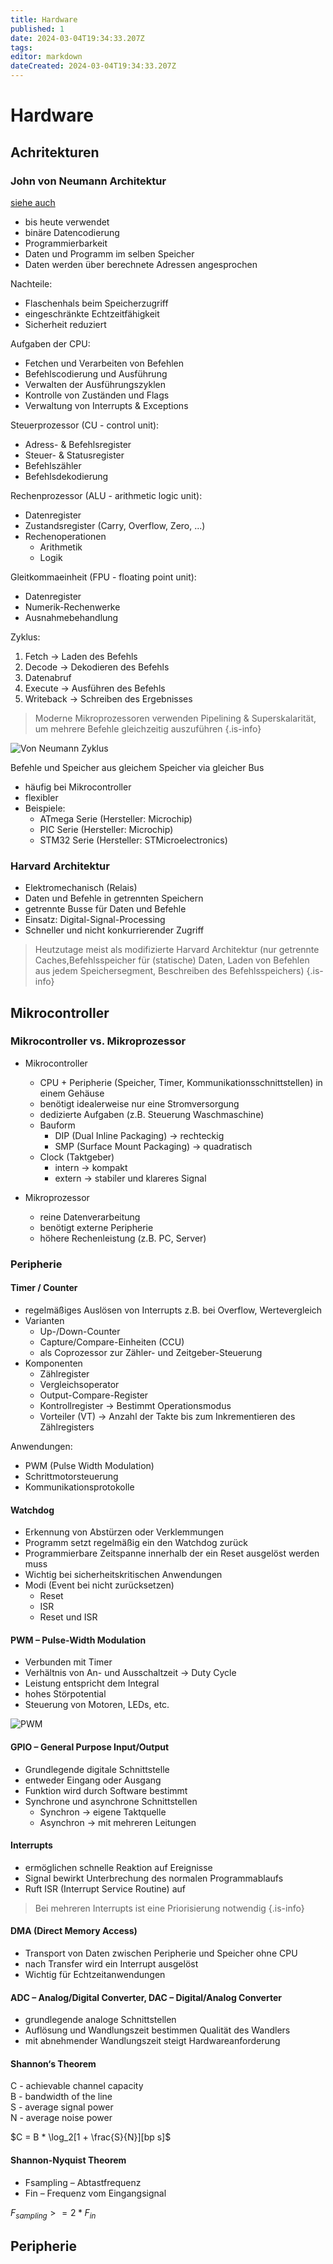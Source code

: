 ```yaml
---
title: Hardware
published: 1
date: 2024-03-04T19:34:33.207Z
tags: 
editor: markdown
dateCreated: 2024-03-04T19:34:33.207Z
---
```


# Hardware

## Achritekturen

### John von Neumann Architektur

[siehe auch](/fom/semester-5/betriebssysteme/hardware-und-ein-ausgabe.md#von-neumann-architektur)

- bis heute verwendet
- binäre Datencodierung
- Programmierbarkeit
- Daten und Programm im selben Speicher
- Daten werden über berechnete Adressen angesprochen

Nachteile:

- Flaschenhals beim Speicherzugriff
- eingeschränkte Echtzeitfähigkeit
- Sicherheit reduziert

Aufgaben der CPU:

- Fetchen und Verarbeiten von Befehlen
- Befehlscodierung und Ausführung
- Verwalten der Ausführungszyklen
- Kontrolle von Zuständen und Flags
- Verwaltung von Interrupts & Exceptions

Steuerprozessor (CU - control unit):

- Adress- & Befehlsregister
- Steuer- & Statusregister
- Befehlszähler
- Befehlsdekodierung

Rechenprozessor (ALU - arithmetic logic unit):

- Datenregister
- Zustandsregister (Carry, Overflow, Zero, ...)
- Rechenoperationen
  - Arithmetik
  - Logik

Gleitkommaeinheit (FPU - floating point unit):

- Datenregister
- Numerik-Rechenwerke
- Ausnahmebehandlung

Zyklus:

1. Fetch -> Laden des Befehls
1. Decode -> Dekodieren des Befehls
1. Datenabruf
1. Execute -> Ausführen des Befehls
1. Writeback -> Schreiben des Ergebnisses

> Moderne Mikroprozessoren verwenden Pipelining & Superskalarität, um mehrere Befehle gleichzeitig auszuführen
{.is-info}

![Von Neumann Zyklus](/fom/semester-6/embedded-systems-iot-smartx/von-neumann-zyklus.png)

Befehle und Speicher aus gleichem Speicher via gleicher Bus

- häufig bei Mikrocontroller
- flexibler
- Beispiele:
  - ATmega Serie (Hersteller: Microchip)
  - PIC Serie (Hersteller: Microchip)
  - STM32 Serie (Hersteller: STMicroelectronics)

### Harvard Architektur

- Elektromechanisch (Relais)
- Daten und Befehle in getrennten Speichern
- getrennte Busse für Daten und Befehle
- Einsatz: Digital-Signal-Processing
- Schneller und nicht konkurrierender Zugriff

> Heutzutage meist als modifizierte Harvard Architektur (nur getrennte Caches,Befehlsspeicher für (statische) Daten, Laden von Befehlen aus jedem Speichersegment, Beschreiben des Befehlsspeichers)
{.is-info}

## Mikrocontroller

### Mikrocontroller vs. Mikroprozessor

- Mikrocontroller
  - CPU + Peripherie (Speicher, Timer, Kommunikationsschnittstellen) in einem Gehäuse
  - benötigt idealerweise nur eine Stromversorgung
  - dedizierte Aufgaben (z.B. Steuerung Waschmaschine)
  - Bauform
    - DIP (Dual Inline Packaging) -> rechteckig
    - SMP (Surface Mount Packaging) -> quadratisch
  - Clock (Taktgeber)
    - intern -> kompakt
    - extern -> stabiler und klareres Signal

- Mikroprozessor
  - reine Datenverarbeitung
  - benötigt externe Peripherie
  - höhere Rechenleistung (z.B. PC, Server)

### Peripherie

#### Timer / Counter

- regelmäßiges Auslösen von Interrupts z.B. bei Overflow, Wertevergleich
- Varianten
  - Up-/Down-Counter
  - Capture/Compare-Einheiten (CCU)
  - als Coprozessor zur Zähler- und Zeitgeber-Steuerung
- Komponenten
  - Zählregister
  - Vergleichsoperator
  - Output-Compare-Register
  - Kontrollregister -> Bestimmt Operationsmodus
  - Vorteiler (VT) -> Anzahl der Takte bis zum Inkrementieren des Zählregisters

Anwendungen:

- PWM (Pulse Width Modulation)
- Schrittmotorsteuerung
- Kommunikationsprotokolle

#### Watchdog

- Erkennung von Abstürzen oder Verklemmungen
- Programm setzt regelmäßig ein den Watchdog zurück
- Programmierbare Zeitspanne innerhalb der ein Reset ausgelöst werden muss
- Wichtig bei sicherheitskritischen Anwendungen
- Modi (Event bei nicht zurücksetzen)
  - Reset
  - ISR
  - Reset und ISR

#### PWM – Pulse-Width Modulation

- Verbunden mit Timer
- Verhältnis von An- und Ausschaltzeit -> Duty Cycle
- Leistung entspricht dem Integral
- hohes Störpotential
- Steuerung von Motoren, LEDs, etc.

![PWM](/fom/semester-6/embedded-systems-iot-smartx/pwm.png)

#### GPIO – General Purpose Input/Output

- Grundlegende digitale Schnittstelle
- entweder Eingang oder Ausgang
- Funktion wird durch Software bestimmt
- Synchrone und asynchrone Schnittstellen
  - Synchron -> eigene Taktquelle
  - Asynchron -> mit mehreren Leitungen

#### Interrupts

- ermöglichen schnelle Reaktion auf Ereignisse
- Signal bewirkt Unterbrechung des normalen Programmablaufs
- Ruft ISR (Interrupt Service Routine) auf

> Bei mehreren Interrupts ist eine Priorisierung notwendig
{.is-info}

#### DMA (Direct Memory Access)

- Transport von Daten zwischen Peripherie und Speicher ohne CPU
- nach Transfer wird ein Interrupt ausgelöst
- Wichtig für Echtzeitanwendungen

#### ADC – Analog/Digital Converter, DAC – Digital/Analog Converter

- grundlegende analoge Schnittstellen
- Auflösung und Wandlungszeit bestimmen Qualität des Wandlers
- mit abnehmender Wandlungszeit steigt Hardwareanforderung

#### Shannon‘s Theorem

C - achievable channel capacity  
B - bandwidth of the line  
S - average signal power  
N - average noise power  

$C = B * \log_2[1 + \frac{S}{N}][bp s]$

#### Shannon-Nyquist Theorem

- Fsampling – Abtastfrequenz
- Fin – Frequenz vom Eingangsignal

$F_{sampling} >= 2 * F_{in}$

## Peripherie
